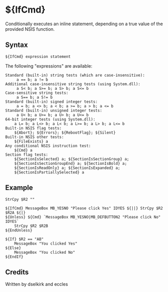 # ${IfCmd}

Conditionally executes an inline statement, depending on a true value of the provided NSIS function.

## Syntax

    ${IfCmd} expression statement

The following "expressions" are available:

    Standard (built-in) string tests (which are case-insensitive):
         a == b; a != b
    Additional case-insensitive string tests (using System.dll):
         a S< b; a S>= b; a S> b; a S<= b
    Case-sensitive string tests:
         a S== b; a S!= b
    Standard (built-in) signed integer tests:
         a = b; a <> b; a < b; a >= b; a > b; a <= b
    Standard (built-in) unsigned integer tests:
         a U< b; a U>= b; a U> b; a U<= b
    64-bit integer tests (using System.dll):
        a L= b; a L<> b; a L< b; a L>= b; a L> b; a L<= b
    Built-in NSIS flag tests:
        ${Abort}; ${Errors}; ${RebootFlag}; ${Silent}
    Built-in NSIS other tests:
        ${FileExists} a
    Any conditional NSIS instruction test:
        ${Cmd} a
    Section flag tests:
        ${SectionIsSelected} a; ${SectionIsSectionGroup} a;
        ${SectionIsSectionGroupEnd} a; ${SectionIsBold} a;
        ${SectionIsReadOnly} a; ${SectionIsExpanded} a;
        ${SectionIsPartiallySelected} a

## Example

    StrCpy $R2 ""

    ${IfCmd} MessageBox MB_YESNO "Please click Yes" IDYES ${||} StrCpy $R2 $R2A ${|}
    ${Unless} ${Cmd} `MessageBox MB_YESNO|MB_DEFBUTTON2 "Please click No" IDYES`
        StrCpy $R2 $R2B
    ${EndUnless}

    ${If} $R2 == "AB"
        MessageBox "You clicked Yes"
    ${Else}
        MessageBox "You clicked No"
    ${EndIf}

## Credits

Written by dselkirk and eccles
